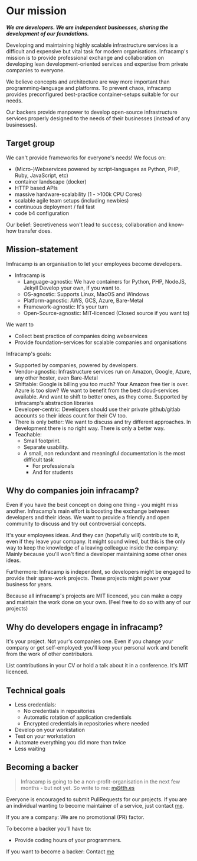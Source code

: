 # Our mission

***We are developers. We are independent businesses, sharing the development of our
foundations.***

Developing and maintaining highly scalable infrastructure services is 
a difficult and expensive but vital task for modern organisations. Infracamp's mission
is to provide professional exchange and collaboration on developing 
lean development-oriented services and expertise from private companies to
everyone.

We believe concepts and architecture are way more important than programming-language
and platforms. To prevent chaos, infracamp provides preconfigured best-practice 
container-setups suitable for our needs. 

Our backers provide manpower to develop open-source infrastructure services
properly designed to the needs of their businesses (instead of any businesses).

## Target group

We can't provide frameworks for everyone's needs! We focus on:

- (Micro-)Webservices powered by script-languages as Python, PHP, Ruby, JavaScript, etc)
- container landscape (docker)
- HTTP based APIs
- massive hardware-scalability (1 - >100k CPU Cores)
- scalable agile team setups (including newbies)
- continuous deployment / fail fast
- code b4 configuration

Our belief: Secretiveness won't lead to success; collaboration and
know-how transfer does.

## Mission-statement

Imfracamp is an organisation to let your employees become developers.

- Infracamp is
    - Language-agnostic: We have containers for Python, PHP, NodeJS, Jekyll
      Develop your own, if you want to.
    - OS-agnostic: Supports Linux, MacOS and Windows
    - Platform-agnostic: AWS, GCS, Azure, Bare-Metal
    - Framework-agnostic: It's your turn
    - Open-Source-agnostic: MIT-licenced (Closed source if you want to)

We want to
- Collect best practice of companies doing webservices
- Provide foundation-services for scalable companies and organisations
     

Infracamp's goals:

- Supported by companies, powered by developers. 
- Vendor-agnostic: Infrastructure services run on Amazon, Google, Azure, any other hoster, 
  even Bare-Metal
- Shiftable: Google is billing you too much? Your Amazon free tier is over. Azure
  is too slow? We want to benefit from the best cloud-services available. And
  want to shift to better ones, as they come. Supported by infracamp's abstraction
  libraries
- Developer-centric: Developers should use their private github/gitlab accounts so their
  ideas count for their CV too.
- There is only better: We want to discuss and try different approaches. In development
  there is no right way. There is only a better way.
- Teachable: 
    - Small footprint.
    - Separate usability.
    - A small, non redundant and meaningful documentation is the most difficult task
        - For professionals
        - And for students


## Why do companies join infracamp?

Even if you have the best concept on doing one thing - you might miss another. Infracamp's
main effort is boosting the exchange between developers and their ideas. We want to provide
a friendly and open community to discuss and try out controversial concepts.

It's your employees ideas. And they can (hopefully will) contribute to it, even if they leave
your company. It might sound wired, but this is the only way to keep the knowledge of a leaving
colleague inside the company: Mainly because you'll won't find a developer maintaining some other ones ideas.

Furthermore: Infracamp is independent, so developers might be engaged to provide 
their spare-work projects. These projects might power your business for years.

Because all infracamp's projects are MIT licenced, you can make a copy and maintain the work
done on your own. (Feel free to do so with any of our projects)

## Why do developers engage in infracamp? 

It's your project. Not your's companies one. Even if you change your company or get
self-employed: you'll keep your personal work and benefit from the work of other contributors.

List contributions in your CV or hold a talk about it in a conference. It's MIT licenced. 



## Technical goals

- Less credentials: 
    - No credentials in repositories
    - Automatic rotation of application credentials
    - Encrypted credentials in repositories where needed
- Develop on your workstation
- Test on your workstation
- Automate everything you did more than twice
- Less waiting

## Becoming a backer

> Infracamp is going to be a non-profit-organisation in the next few months - but not yet. So
> write to me: m@tth.es

Everyone is encouraged to submit PullRequests for our projects. If you are an individual wanting to 
become maintainer of a service, just contact [me](/about.html).

If you are a company: We are no promotional (PR) factor.

To become a backer you'll have to:
- Provide coding hours of your programmers.

If you want to become a backer: Contact [me](/about.html)
